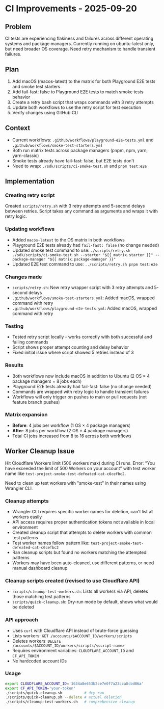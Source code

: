 # CI Improvements - 2025-09-20

## Problem
CI tests are experiencing flakiness and failures across different operating systems and package managers. Currently running on ubuntu-latest only, but need broader OS coverage. Need retry mechanism to handle transient failures.

## Plan
1. Add macOS (macos-latest) to the matrix for both Playground E2E tests and smoke test starters
2. Add fail-fast: false to Playground E2E tests to match smoke tests behavior
3. Create a retry bash script that wraps commands with 3 retry attempts
4. Update both workflows to use the retry script for test execution
5. Verify changes using GitHub CLI

## Context
- Current workflows: `.github/workflows/playground-e2e-tests.yml` and `.github/workflows/smoke-test-starters.yml`
- Both run matrix tests across package managers (pnpm, npm, yarn, yarn-classic)
- Smoke tests already have fail-fast: false, but E2E tests don't
- Need to wrap: `./sdk/scripts/ci-smoke-test.sh` and `pnpm test:e2e`

## Implementation

### Creating retry script
Created `scripts/retry.sh` with 3 retry attempts and 5-second delays between retries. Script takes any command as arguments and wraps it with retry logic.

### Updating workflows
- Added `macos-latest` to the OS matrix in both workflows
- Playground E2E tests already had `fail-fast: false` (no change needed)
- Updated smoke test command to use: `./scripts/retry.sh ./sdk/scripts/ci-smoke-test.sh --starter "${{ matrix.starter }}" --package-manager "${{ matrix.package-manager }}"`
- Updated E2E test command to use: `../scripts/retry.sh pnpm test:e2e`

### Changes made
- `scripts/retry.sh`: New retry wrapper script with 3 retry attempts and 5-second delays
- `.github/workflows/smoke-test-starters.yml`: Added macOS, wrapped command with retry
- `.github/workflows/playground-e2e-tests.yml`: Added macOS, wrapped command with retry

### Testing
- Tested retry script locally - works correctly with both successful and failing commands
- Script shows proper attempt counting and delay behavior
- Fixed initial issue where script showed 5 retries instead of 3

### Results
- Both workflows now include macOS in addition to Ubuntu (2 OS × 4 package managers = 8 jobs each)
- Playground E2E tests already had fail-fast: false (no change needed)
- Commands are wrapped with retry logic to handle transient failures
- Workflows will only trigger on pushes to main or pull requests (not feature branch pushes)

### Matrix expansion
- **Before**: 4 jobs per workflow (1 OS × 4 package managers)  
- **After**: 8 jobs per workflow (2 OS × 4 package managers)
- Total CI jobs increased from 8 to 16 across both workflows

## Worker Cleanup Issue

Hit Cloudflare Workers limit (500 workers max) during CI runs. Error: "You have exceeded the limit of 500 Workers on your account" with test worker name like `test-project-smoke-test-defeated-cat-c6cefbc2`.

Need to clean up test workers with "smoke-test" in their names using Wrangler CLI.

### Cleanup attempts
- Wrangler CLI requires specific worker names for deletion, can't list all workers easily
- API access requires proper authentication tokens not available in local environment
- Created cleanup script that attempts to delete workers with common test patterns
- Test worker names follow pattern like: `test-project-smoke-test-defeated-cat-c6cefbc2`
- Ran cleanup scripts but found no workers matching the attempted patterns
- Workers may have been auto-cleaned, use different patterns, or need manual dashboard cleanup

### Cleanup scripts created (revised to use Cloudflare API)
- `scripts/cleanup-test-workers.sh`: Lists all workers via API, deletes those matching test patterns
- `scripts/quick-cleanup.sh`: Dry-run mode by default, shows what would be deleted

### API approach
- Uses `curl` with Cloudflare API instead of brute-force guessing
- Lists workers: `GET /accounts/$ACCOUNT_ID/workers/scripts`
- Deletes workers: `DELETE /accounts/$ACCOUNT_ID/workers/scripts/<script-name>`
- Requires environment variables: `CLOUDFLARE_ACCOUNT_ID` and `CF_API_TOKEN`
- No hardcoded account IDs

### Usage
```bash
export CLOUDFLARE_ACCOUNT_ID='1634a8e653b2ce7e0f7a23cca8cbd86a'
export CF_API_TOKEN='your-token'
./scripts/quick-cleanup.sh          # dry run
./scripts/quick-cleanup.sh --delete # actual deletion
./scripts/cleanup-test-workers.sh   # comprehensive cleanup
```
